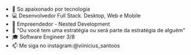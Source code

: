 - 👋 So apaixonado por tecnologia
- 💻 Desenvolvedor Full Stack. Desktop, Web e Mobile
- 💼 Empreendedor - Nested Development
- 🤔 "Ou você tem uma estratégia ou será parte da estratégia de alguém"
- 🎓 Software Engineer 3/8
- 📫 Me siga no instagram:@viinicius_santoos 

<!---
ViniciuCarneiro/ViniciuCarneiro is a ✨ special ✨ repository because its `README.md` (this file) appears on your GitHub profile.
You can click the Preview link to take a look at your changes.
--->
